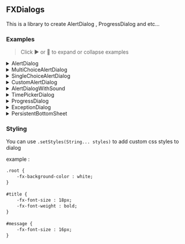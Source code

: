 ## FXDialogs

This is a library to create AlertDialog , ProgressDialog and etc...

### Examples

> Click ▶️ or 🔽 to expand or collapse examples

<details>
<summary>AlertDialog</summary>

```java
var alert = new AlertDialog.Builder()
        .setDialogTitle("Title")
        .setDialogMessage("Message")
        .setPositiveButton("Ok", System.out::println)
        .create();
alert.initModality(Modality.APPLICATION_MODAL);
alert.setTitle(alert.getDialogTitle());
alert.show();
```

<img src="images/alert-dialog-demo-1.png" alt="AlertDialog">
</details>

<details>
<summary>MultiChoiceAlertDialog</summary>

```java
var alert = new AlertDialog.Builder()
        .setDialogTitle("Title")
        .setDialogMessage("Message")
        .setPositiveButton("Ok", System.out::println)
        .setMultiChoiceItems(new String[]{"A","B","C","D","E"}, new Integer[]{0,2,3}, (which, isChecked) -> {
            if (isChecked)
                System.out.println(which + " checked");
            })
        .create();
alert.initModality(Modality.APPLICATION_MODAL);
alert.setTitle(alert.getDialogTitle());
alert.show();
```

<img src="images/alert-dialog-demo-2.png" alt="MultiChoiceAlertDialog">
</details>

<details>
<summary>SingleChoiceAlertDialog</summary>

```java
var alert = new AlertDialog.Builder()
        .setDialogTitle("Title")
        .setDialogMessage("Message")
        .setPositiveButton("Ok", System.out::println)
        .setSingleChoiceItems(new String[]{"A","B","C","D"}, 2, which -> System.out.println(which + "checked"))
        .create(); 
alert.initModality(Modality.APPLICATION_MODAL);
alert.setTitle(alert.getDialogTitle());
alert.show();
```

<img src="images/alert-diaog-demo-3.png" alt="SingleChoiceAlertDialog">
</details>

<details>
<summary>CustomAlertDialog</summary>

```java
var customNodeContainer = new HBox();
customNodeContainer.setPadding(new Insets(10));
var textField = new TextField();
HBox.setHgrow(textField, Priority.ALWAYS);
textField.setPromptText("Name");   
                       
customNodeContainer.getChildren().add(textField);

var alert = new AlertDialog.Builder()
        .setDialogTitle("Name")
        .setDialogMessage("Enter your name in below text field")
        .setPositiveButton("Ok", which -> System.out.println(textField.getText()))
        .setNode(customNodeContainer)
        .create();
alert.initModality(Modality.APPLICATION_MODAL);
alert.setTitle(alert.getDialogTitle());
alert.show();
```

<img src="images/alert-dialog-demo-4.png" alt="CustomAlertDialog">
</details>

<details>
<summary>AlertDialogWithSound</summary>

```java
var alert = new AlertDialog.Builder()   
        .setDialogTitle("DialogWithSound")
        .setDialogMessage("The sound will be play when dialog shown")
        .setPositiveButton("Ok", System.out::println)
        .setSound(Sounds.ChimesGlassy)
        .create();
alert.initModality(Modality.APPLICATION_MODAL);
alert.setTitle(alert.getDialogTitle());
alert.show();
```

Note : you should add javafx.media dependency when you want to use sounds
</details>


<details>
<summary>TimePickerDialog</summary>

```java
var timePickerDialog = new TimePickerDialog.Builder()
        .create();
timePickerDialog.initModality(Modality.APPLICATION_MODAL);
timePickerDialog.showAndWait();

System.out.println(timePickerDialog.getTime().toString());
```

<img src="images/timepicker-dialog-demo.png" alt="TimePickerDialog">
</details>

<details>
<summary>ProgressDialog</summary>

```java
var progressDialog = new ProgressDialog.Builder()
        .setDialogTitle("Title")
        .setDialogMessage("Message")
        .setProgressType(ProgressDialog.ProgressBarType.Bar)
        .setProgress(.5)
        .create();
progressDialog.initModality(Modality.APPLICATION_MODAL);
progressDialog.setTitle(progressDialog.getDialogTitle());
progressDialog.show();
```

<img src="images/progress-dialog-demo.png" alt="ProgressDialog">
</details>

<details>
<summary>ExceptionDialog</summary>

```java
try {
    System.out.println(20/0);
}catch (ArithmeticException e) {
    var exceptionDialog = new ExceptionDialog.Builder()
            .setDialogMessage(e.getMessage())
            .setException(e)
            .create();
    exceptionDialog.show();
}
```

<img src="images/exception-dialog-demo.png" alt="ExceptionDialog">
</details>

<details>
<summary>PersistentBottomSheet</summary>

```java
var root = new BorderPane();

var persistentBottomSheet = new PersistentBottomSheet();
persistentBottomSheet.setPrefHeight(150);
persistentBottomSheet.setStyle("-fx-background-color : orange;");
persistentBottomSheet.setDuration(Duration.seconds(.5));
persistentBottomSheet.dragHandlerImageProperty().set(new Image(Objects.requireNonNull(getClass().getResourceAsStream("round_horizontal_rule_white_24dp.png"))));
persistentBottomSheet.addSupportResizing();

var label = new Label("Bottom Sheet");
label.setStyle("-fx-text-fill : white; -fx-font-size : 18px;");
var bottomSheetContentRoot = new StackPane(label);
bottomSheetContentRoot.setPadding(new Insets(15));

persistentBottomSheet.getChildren().add(bottomSheetContentRoot);

var showButton = new Button("Hide");
showButton.setPrefSize(75, 25);
showButton.setOnAction(event -> {
    persistentBottomSheet.showingProperty().set(!persistentBottomSheet.isShowing());
        if (persistentBottomSheet.isShowing())
            showButton.setText("Hide");
        else
            showButton.setText("Show");
    });

root.setCenter(new StackPane(showButton));
root.setBottom(persistentBottomSheet);
```

BottomSheetCallBack

```java
persistentBottomSheet.setCallBack(new BottomSheetCallBack() {
    @Override
    public void onState(PersistentBottomSheet bottomSheet, int state) {
        switch (state) {
            case PersistentBottomSheet.EXPANDED ->
                    System.out.println("expanded");
            case PersistentBottomSheet.COLLAPSED ->
                    System.out.println("collapsed");
            case PersistentBottomSheet.DRAGGED -> 
                    System.out.println("dragged");
            case PersistentBottomSheet.HIDDEN ->
                    System.out.println("hidden");
            case PersistentBottomSheet.SHOWN ->
                    System.out.println("shown");
        }
    }

    @Override
    public void onResized(PersistentBottomSheet bottomSheet, int percent) {
        System.out.println(percent + "%");
    }
});
```

<img src="images/persistent-bottom-sheet-demo-1.png" alt="PersistentBottomSheetDemo">
<img src="images/persistent-bottom-sheet-demo-2.png" alt="PersistentBottomSheetDemo">

</details>


### Styling

You can use `.setStyles(String... styles)` to add custom css styles to dialog

example :

```
.root {
    -fx-background-color : white;
}

#title {
    -fx-font-size : 18px;
    -fx-font-weight : bold;
}

#message {
    -fx-font-size : 16px;
}
```
